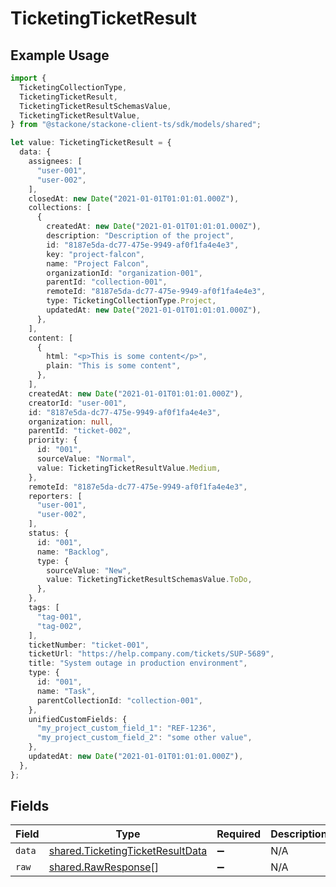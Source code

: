 # TicketingTicketResult

## Example Usage

```typescript
import {
  TicketingCollectionType,
  TicketingTicketResult,
  TicketingTicketResultSchemasValue,
  TicketingTicketResultValue,
} from "@stackone/stackone-client-ts/sdk/models/shared";

let value: TicketingTicketResult = {
  data: {
    assignees: [
      "user-001",
      "user-002",
    ],
    closedAt: new Date("2021-01-01T01:01:01.000Z"),
    collections: [
      {
        createdAt: new Date("2021-01-01T01:01:01.000Z"),
        description: "Description of the project",
        id: "8187e5da-dc77-475e-9949-af0f1fa4e4e3",
        key: "project-falcon",
        name: "Project Falcon",
        organizationId: "organization-001",
        parentId: "collection-001",
        remoteId: "8187e5da-dc77-475e-9949-af0f1fa4e4e3",
        type: TicketingCollectionType.Project,
        updatedAt: new Date("2021-01-01T01:01:01.000Z"),
      },
    ],
    content: [
      {
        html: "<p>This is some content</p>",
        plain: "This is some content",
      },
    ],
    createdAt: new Date("2021-01-01T01:01:01.000Z"),
    creatorId: "user-001",
    id: "8187e5da-dc77-475e-9949-af0f1fa4e4e3",
    organization: null,
    parentId: "ticket-002",
    priority: {
      id: "001",
      sourceValue: "Normal",
      value: TicketingTicketResultValue.Medium,
    },
    remoteId: "8187e5da-dc77-475e-9949-af0f1fa4e4e3",
    reporters: [
      "user-001",
      "user-002",
    ],
    status: {
      id: "001",
      name: "Backlog",
      type: {
        sourceValue: "New",
        value: TicketingTicketResultSchemasValue.ToDo,
      },
    },
    tags: [
      "tag-001",
      "tag-002",
    ],
    ticketNumber: "ticket-001",
    ticketUrl: "https://help.company.com/tickets/SUP-5689",
    title: "System outage in production environment",
    type: {
      id: "001",
      name: "Task",
      parentCollectionId: "collection-001",
    },
    unifiedCustomFields: {
      "my_project_custom_field_1": "REF-1236",
      "my_project_custom_field_2": "some other value",
    },
    updatedAt: new Date("2021-01-01T01:01:01.000Z"),
  },
};
```

## Fields

| Field                                                                                       | Type                                                                                        | Required                                                                                    | Description                                                                                 |
| ------------------------------------------------------------------------------------------- | ------------------------------------------------------------------------------------------- | ------------------------------------------------------------------------------------------- | ------------------------------------------------------------------------------------------- |
| `data`                                                                                      | [shared.TicketingTicketResultData](../../../sdk/models/shared/ticketingticketresultdata.md) | :heavy_minus_sign:                                                                          | N/A                                                                                         |
| `raw`                                                                                       | [shared.RawResponse](../../../sdk/models/shared/rawresponse.md)[]                           | :heavy_minus_sign:                                                                          | N/A                                                                                         |